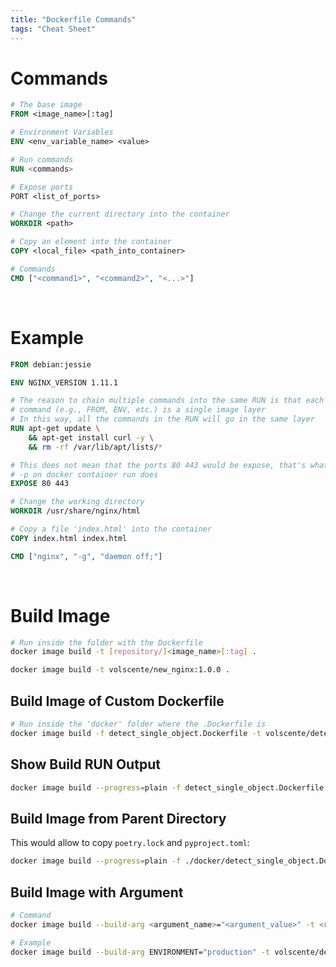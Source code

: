 ```yaml
---
title: "Dockerfile Commands"
tags: "Cheat Sheet"
---
```


# Commands
``` dockerfile
# The base image
FROM <image_name>[:tag]

# Environment Variables
ENV <env_variable_name> <value>

# Run commands
RUN <commands>

# Expose ports
PORT <list_of_ports>

# Change the current directory into the container
WORKDIR <path>

# Copy an element into the container
COPY <local_file> <path_into_container>

# Commands
CMD ["<command1>", "<command2>", "<...>"]
```

<br>

# Example
``` dockerfile
FROM debian:jessie

ENV NGINX_VERSION 1.11.1

# The reason to chain multiple commands into the same RUN is that each Dockerfile
# command (e.g., FROM, ENV, etc.) is a single image layer
# In this way, all the commands in the RUN will go in the same layer
RUN apt-get update \
    && apt-get install curl -y \
    && rm -rf /var/lib/apt/lists/*

# This does not mean that the ports 80 443 would be expose, that's what the
# -p on docker container run does
EXPOSE 80 443

# Change the working directory
WORKDIR /usr/share/nginx/html

# Copy a file 'index.html' into the container
COPY index.html index.html

CMD ["nginx", "-g", "daemon off;"]
```

<br>


# Build Image
``` bash
# Run inside the folder with the Dockerfile
docker image build -t [repository/]<image_name>[:tag] .

docker image build -t volscente/new_nginx:1.0.0 .
```

## Build Image of Custom Dockerfile
``` bash
# Run inside the 'docker' folder where the .Dockerfile is
docker image build -f detect_single_object.Dockerfile -t volscente/detect_single_object:0.0.2 .
```

## Show Build RUN Output
``` bash
docker image build --progress=plain -f detect_single_object.Dockerfile -t volscente/detect_single_object:0.0.2 .
```

## Build Image from Parent Directory
This would allow to copy `poetry.lock` and `pyproject.toml`:
``` bash
docker image build --progress=plain -f ./docker/detect_single_object.Dockerfile -t <repository>/<image_name>:<tag> .
```

## Build Image with Argument
``` bash
# Command
docker image build --build-arg <argument_name>="<argument_value>" -t <repository>/<image_name>:<tag> .

# Example
docker image build --build-arg ENVIRONMENT="production" -t volscente/detect_single_object:0.0.1
```
